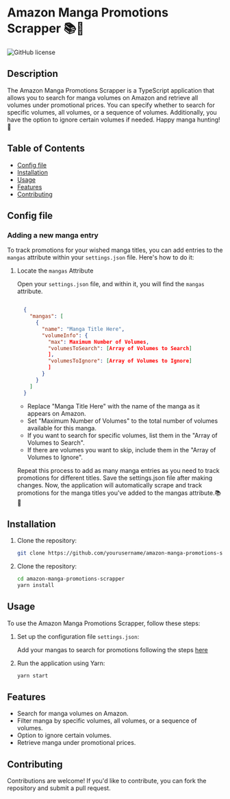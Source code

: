 # Amazon Manga Promotions Scrapper 📚🏯

![GitHub license](https://img.shields.io/badge/license-MIT-blue.svg)

## Description

The Amazon Manga Promotions Scrapper is a TypeScript application that allows you to search for manga volumes on Amazon and retrieve all volumes under promotional prices. You can specify whether to search for specific volumes, all volumes, or a sequence of volumes. Additionally, you have the option to ignore certain volumes if needed. Happy manga hunting! 🎉

## Table of Contents

- [Config file](#config-file)
- [Installation](#installation)
- [Usage](#usage)
- [Features](#features)
- [Contributing](#contributing)

## Config file
### Adding a new manga entry

  To track promotions for your wished manga titles, you can add entries to the `mangas` attribute within your `settings.json` file. Here's how to do it:

  1. Locate the `mangas` Attribute

      Open your `settings.json` file, and within it, you will find the `mangas` attribute.


      ```json

        {
          "mangas": [
            {
              "name": "Manga Title Here",
              "volumeInfo": {
                "max": Maximum Number of Volumes,
                "volumesToSearch": [Array of Volumes to Search]
                ],
                "volumesToIgnore": [Array of Volumes to Ignore]
                ]
              }
            }
          ]
        }

      ```

      -  Replace "Manga Title Here" with the name of the manga as it appears on Amazon.
      - Set "Maximum Number of Volumes" to the total number of volumes available for this manga.
      - If you want to search for specific volumes, list them in the "Array of Volumes to Search".
      - If there are volumes you want to skip, include them in the "Array of Volumes to Ignore".

      Repeat this process to add as many manga entries as you need to track promotions for different titles. Save the settings.json file after making changes.
      Now, the application will automatically scrape and track promotions for the manga titles you've added to the mangas attribute.📚🎉
## Installation

1. Clone the repository:
   ```sh
   git clone https://github.com/yourusername/amazon-manga-promotions-scrapper.git
   ```
2. Clone the repository:
    ```sh
    cd amazon-manga-promotions-scrapper
    yarn install
    ```
## Usage

  To use the Amazon Manga Promotions Scrapper, follow these steps:

1. Set up the configuration file `settings.json`:

    Add your mangas to search for promotions following the steps [here](#config-file)

2. Run the application using Yarn:
    ```sh
    yarn start
    ```

## Features

  - Search for manga volumes on Amazon.
  - Filter manga by specific volumes, all volumes, or a sequence of volumes.
  - Option to ignore certain volumes.
  - Retrieve manga under promotional prices.

## Contributing

Contributions are welcome! If you'd like to contribute, you can fork the repository and submit a pull request.
